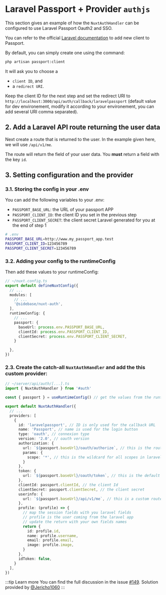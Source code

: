 # Laravel Passport + Provider `authjs`

<RecipeHeader author="Jericho1060" :providers="['authjs']" :tags="['laravel-passport']" />

This section gives an example of how the `NuxtAuthHandler` can be configured to use Laravel Passport Oauth2 and SSO.

You can refer to the official [Laravel documentation](https://laravel.com/docs/10.x/passport#managing-clients) to add new client to Passport.

By default, you can simply create one using the command:

```sh
php artisan passport:client
```

It will ask you to choose a
- `client ID`, and
- a `redirect URI`.

Keep the client ID for the next step and set the redirect URI to `http://localhost:3000/api/auth/callback/laravelpassport` (default value for dev environement, modify it according to your environement, you can add several URI comma separated).

## 2. Add a Laravel API route returning the user data

Next create a route that is returned to the user. In the example given here, we will use `/api/v1/me`.

The route will return the field of your user data. You **must** return a field with the key `id`.

## 3. Setting configuration and the provider

### 3.1. Storing the config in your .env

You can add the following variables to your .env:
- `PASSPORT_BASE_URL`: the URL of your passport APP
- `PASSPORT_CLIENT_ID`: the client ID you set in the previous step
- `PASSPORT_CLIENT_SECRET`: the client secret Laravel generated for you at the end of step 1

```bash
# .env
PASSPORT_BASE_URL=http://www.my_passport_app.test
PASSPORT_CLIENT_ID=123456789
PASSPORT_CLIENT_SECRET=123456789
```

### 3.2. Adding your config to the runtimeConfig

Then add these values to your runtimeConfig:

```ts
// ~/nuxt.config.ts
export default defineNuxtConfig({
  // ...
  modules: [
    // ...
    '@sidebase/nuxt-auth',
  ],
  runtimeConfig: {
    // ...
    passport: {
      baseUrl: process.env.PASSPORT_BASE_URL,
      clientId: process.env.PASSPORT_CLIENT_ID,
      clientSecret: process.env.PASSPORT_CLIENT_SECRET,
    }

  },
})
```

### 2.3. Create the catch-all `NuxtAuthHandler` and add the this custom provider:

```ts
// ~/server/api/auth/[...].ts
import { NuxtAuthHandler } from '#auth'

const { passport } = useRuntimeConfig() // get the values from the runtimeConfig

export default NuxtAuthHandler({
  // ...
  providers: [
    {
      id: 'laravelpassport', // ID is only used for the callback URL
      name: 'Passport', // name is used for the login button
      type: 'oauth', // connexion type
      version: '2.0', // oauth version
      authorization: {
        url: `${passport.baseUrl}/oauth/authorize`, // this is the route created by passport by default to get the autorization code
        params: {
          scope: '*', // this is the wildcard for all scopes in laravel passport, you can specify scopes separated by a space
        }
      },
      token: {
        url: `${passport.baseUrl}/oauth/token`, // this is the default route created by passport to get and renew the tokens
      },
      clientId: passport.clientId, // the client Id
      clientSecret: passport.clientSecret, // the client secret
      userinfo: {
        url: `${passport.baseUrl}/api/v1/me`, // this is a custom route that must return the current user that must be created in laravel
      },
      profile: (profile) => {
        // map the session fields with you laravel fields
        // profile is the user coming from the laravel app
        // update the return with your own fields names
        return {
          id: profile.id,
          name: profile.username,
          email: profile.email,
          image: profile.image,
        }
      },
      idToken: false,
    }
  ],
})
```

:::tip Learn more
You can find the full discussion in the issue [#149](https://github.com/sidebase/nuxt-auth/issues/149). Solution provided by [@Jericho1060](https://github.com/Jericho1060)
:::
